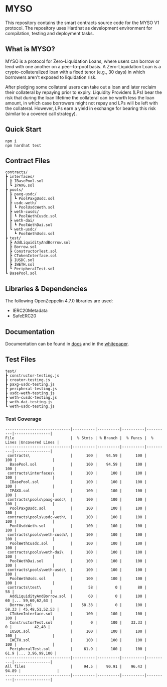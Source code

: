 # MYSO

This repository contains the smart contracts source code for the MYSO V1 protocol. The repository uses Hardhat as development environment for compilation, testing and deployment tasks.

## What is MYSO?

MYSO is a protocol for Zero-Liquidation Loans, where users can borrow or lend with one another on a peer-to-pool basis. A Zero-Liquidation Loan is a crypto-collateralized loan with a fixed tenor (e.g., 30 days) in which borrowers aren't exposed to liquidation risk.

After pledging some collateral users can take out a loan and later reclaim their collateral by repaying prior to expiry. Liquidity Providers (LPs) bear the risk that during the loan lifetime the collateral can be worth less the loan amount, in which case borrowers might not repay and LPs will be left with the collateral. However, LPs earn a yield in exchange for bearing this risk (similar to a covered call strategy).

## Quick Start

```
npm i
npm hardhat test
```

## Contract Files

```
contracts/
┣ interfaces/
┃ ┣ IBasePool.sol
┃ ┗ IPAXG.sol
┣ pools/
┃ ┣ paxg-usdc/
┃ ┃ ┗ PoolPaxgUsdc.sol
┃ ┣ usdc-weth/
┃ ┃ ┗ PoolUsdcWeth.sol
┃ ┣ weth-cusdc/
┃ ┃ ┗ PoolWethCusdc.sol
┃ ┣ weth-dai/
┃ ┃ ┗ PoolWethDai.sol
┃ ┗ weth-usdc/
┃   ┗ PoolWethUsdc.sol
┣ test/
┃ ┣ AddLiquidityAndBorrow.sol
┃ ┣ Borrow.sol
┃ ┣ ConstructorTest.sol
┃ ┣ CTokenInterface.sol
┃ ┣ IUSDC.sol
┃ ┣ IWETH.sol
┃ ┗ PeripheralTest.sol
┗ BasePool.sol
```

## Libraries & Dependencies

The following OpenZeppelin 4.7.0 libraries are used:

- IERC20Metadata
- SafeERC20

## Documentation

Documentation can be found in [docs](/docs) and in the [whitepaper](https://figshare.com/articles/preprint/MYSO_v1_Core_A_Trust-Minimized_Protocol_for_Zero-Liquidation_Loans/21581328).

## Test Files

```
test/
┣ constructor-testing.js
┣ creator-testing.js
┣ paxg-usdc-testing.js
┣ peripheral-testing.js
┣ usdc-weth-testing.js
┣ weth-cusdc-testing.js
┣ weth-dai-testing.js
┗ weth-usdc-testing.js
```

### Test Coverage

```
-----------------------------|----------|----------|----------|----------|----------------|
File                         |  % Stmts | % Branch |  % Funcs |  % Lines |Uncovered Lines |
-----------------------------|----------|----------|----------|----------|----------------|
 contracts\                  |      100 |    94.59 |      100 |      100 |                |
  BasePool.sol               |      100 |    94.59 |      100 |      100 |                |
 contracts\interfaces\       |      100 |      100 |      100 |      100 |                |
  IBasePool.sol              |      100 |      100 |      100 |      100 |                |
  IPAXG.sol                  |      100 |      100 |      100 |      100 |                |
 contracts\pools\paxg-usdc\  |      100 |      100 |      100 |      100 |                |
  PoolPaxgUsdc.sol           |      100 |      100 |      100 |      100 |                |
 contracts\pools\usdc-weth\  |      100 |      100 |      100 |      100 |                |
  PoolUsdcWeth.sol           |      100 |      100 |      100 |      100 |                |
 contracts\pools\weth-cusdc\ |      100 |      100 |      100 |      100 |                |
  PoolWethCusdc.sol          |      100 |      100 |      100 |      100 |                |
 contracts\pools\weth-dai\   |      100 |      100 |      100 |      100 |                |
  PoolWethDai.sol            |      100 |      100 |      100 |      100 |                |
 contracts\pools\weth-usdc\  |      100 |      100 |      100 |      100 |                |
  PoolWethUsdc.sol           |      100 |      100 |      100 |      100 |                |
 contracts\test\             |       58 |        0 |       80 |       58 |                |
  AddLiquidityAndBorrow.sol  |       60 |        0 |      100 |       60 |... 59,60,62,63 |
  Borrow.sol                 |    58.33 |        0 |      100 |    58.33 | 45,48,51,52,53 |
  CTokenInterface.sol        |      100 |      100 |      100 |      100 |                |
  ConstructorTest.sol        |        0 |      100 |    33.33 |        0 |          42,48 |
  IUSDC.sol                  |      100 |      100 |      100 |      100 |                |
  IWETH.sol                  |      100 |      100 |      100 |      100 |                |
  PeripheralTest.sol         |     61.9 |      100 |      100 |     61.9 |... 3,96,99,100 |
-----------------------------|----------|----------|----------|----------|----------------|
All files                    |     94.5 |    90.91 |    96.43 |    94.89 |                |
-----------------------------|----------|----------|----------|----------|----------------|
```
